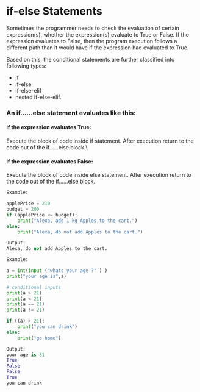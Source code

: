 # if-else Statements

Sometimes the programmer needs to check the evaluation of certain expression(s), whether the expression(s) evaluate to True or False. If the expression evaluates to False, then the program execution follows a different path than it would have if the expression had evaluated to True.

Based on this, the conditional statements are further classified into following types:

- if
- if-else
-  if-else-elif
-  nested if-else-elif.

### An if……else statement evaluates like this:
#### if the expression evaluates True:
Execute the block of code inside if statement. After execution return to the code out of the if……else block.\

#### if the expression evaluates False:
Execute the block of code inside else statement. After execution return to the code out of the if……else block.

```python
Example:

applePrice = 210
budget = 200
if (applePrice <= budget):
    print("Alexa, add 1 kg Apples to the cart.")
else:
    print("Alexa, do not add Apples to the cart.")

Output:
Alexa, do not add Apples to the cart.

```

```python
Example:

a = int(input ("whats your age ?" ) )
print("your age is",a)

# conditional inputs 
print(a > 21)
print(a < 21)
print(a == 21)
print(a != 21)

if ((a) > 21): 
    print("you can drink")
else:
    print("go home")

Output:
your age is 81
True
False
False
True
you can drink
```






